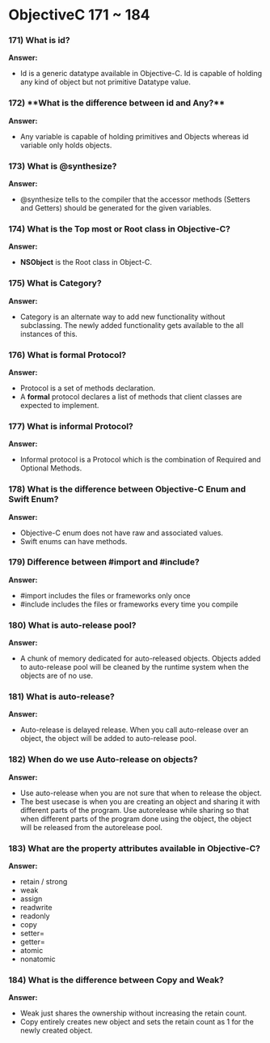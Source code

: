 # ObjectiveC 171 ~ 184

### 171) What is id?

**Answer:**

- Id is a generic datatype available in Objective-C. Id is capable of holding any kind of object but not primitive Datatype value.

### 172) \***\*What is the difference between id and Any?\*\***

**Answer:**

- Any variable is capable of holding primitives and Objects whereas id variable only holds objects.

### 173) What is @synthesize?

**Answer:**

- @synthesize tells to the compiler that the accessor methods (Setters and Getters) should be generated for the given variables.

### 174) What is the Top most or Root class in Objective-C?

**Answer:**

- **NSObject** is the Root class in Object-C.

### 175) What is Category?

**Answer:**

- Category is an alternate way to add new functionality without subclassing. The newly added functionality gets available to the all instances of this.

### 176) What is formal Protocol?

**Answer:**

- Protocol is a set of methods declaration.
- A **formal** protocol declares a list of methods that client classes are expected to implement.

### 177) What is informal Protocol?

**Answer:**

- Informal protocol is a Protocol which is the combination of Required and Optional Methods.

### 178) What is the difference between Objective-C Enum and Swift Enum?

**Answer:**

- Objective-C enum does not have raw and associated values.
- Swift enums can have methods.

### 179) Difference between #import and #include?

**Answer:**

- #import includes the files or frameworks only once
- #include includes the files or frameworks every time you compile

### 180) What is auto-release pool?

**Answer:**

- A chunk of memory dedicated for auto-released objects. Objects added to auto-release pool will be cleaned by the runtime system when the objects are of no use.

### 181) What is auto-release?

**Answer:**

- Auto-release is delayed release. When you call auto-release over an object, the object will be added to auto-release pool.

### 182) When do we use Auto-release on objects?

**Answer:**

- Use auto-release when you are not sure that when to release the object.
- The best usecase is when you are creating an object and sharing it with different parts of the program. Use autorelease while sharing so that when different parts of the program done using the object, the object will be released from the autorelease pool.

### 183) What are the property attributes available in Objective-C?

**Answer:**

- retain / strong
- weak
- assign
- readwrite
- readonly
- copy
- setter=
- getter=
- atomic
- nonatomic

### 184) What is the difference between Copy and Weak?

**Answer:**

- Weak just shares the ownership without increasing the retain count.
- Copy entirely creates new object and sets the retain count as 1 for the newly created object.
